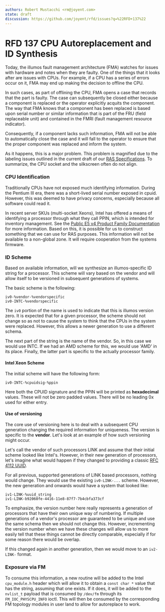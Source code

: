 ```yaml
---
authors: Robert Mustacchi <rm@joyent.com>
state: draft
discussion: https://github.com/joyent/rfd/issues?q=%22RFD+137%22
---
```


<!--
    This Source Code Form is subject to the terms of the Mozilla Public
    License, v. 2.0. If a copy of the MPL was not distributed with this
    file, You can obtain one at http://mozilla.org/MPL/2.0/.
-->

<!--
    Copyright 2018 Joyent, Inc.
-->

# RFD 137 CPU Autoreplacement and ID Synthesis

Today, the illumos fault management architecture (FMA) watches for
issues with hardware and notes when they are faulty. One of the things
that it looks after are issues with CPUs. For example, if a CPU has a
series of errors occur on it, FMA may end up making the decision to
offline the CPU.

In such cases, as part of offlining the CPU, FMA opens a case that
records that the part is faulty. The case can subsequently be closed
either because a component is replaced or the operator explicitly
acquits the component. The way that FMA knows that a component has been
replaced is based upon serial number or similar information that is part
of the FRU (field replaceable unit) and contained in the FMRI (fault
management resource indicator).

Consequently, if a component lacks such information, FMA will not be
able to automatically close the case and it will fall to the operator to
ensure that the proper component was replaced and inform the system.

As it happens, this is a major problem. This problem is magnified due to
the labeling issues outlined in the current draft of our [RAS
Specifications](https://eng.joyent.com/ras/). To summarize, the CPU
socket and the silkscreen often do not align.

### CPU Identification

Traditionally CPUs have not exposed much identifying information. During
the Pentium III era, there was a short-lived serial number exposed in
cpuid. However, this was deemed to have privacy concerns, especially
because all software could read it.

In recent server SKUs (multi-socket Xeons), Intel has offered a means of
identifying a processor through what they call PPIN, which is intended
for inventory management. See the [Public E5 v4 Product Family
Documentation](https://www.intel.com/content/dam/www/public/us/en/documents/datasheets/xeon-e5-v4-datasheet-vol-2.pdf)
for more information. Based on this, it is possible for us to construct
something that we can use for RAS purposes. This information will not be
available to a non-global zone. It will require cooperation from the
systems firmware.

### ID Scheme

Based on available information, will we synthesize an illumos-specific
ID string for a processor. This scheme will vary based on the vendor and
will allow itself to be versioned in subsequent generations of systems.

The basic scheme is the following:

```
iv0-%vendor-%vendorspecific
iv0-INTC-%vendorspecific
```

The `iv0` portion of the name is used to indicate that this is illumos
version zero. It is expected that for a given processor, the scheme
should not change so as not to cause the system to think that the CPUs
in the system were replaced. However, this allows a newer generation to
use a different schema.

The next part of the string is the name of the vendor. So, in this case
we would use INTC. If we had an AMD scheme for this, we would use 'AMD'
in its place. Finally, the latter part is specific to the actually
processor family.

#### Intel Xeon Scheme

The initial scheme will have the following form:

```
iv0-INTC-%cpuidsig-%ppin
```

Here both the CPUID signature and the PPIN will be printed as
**hexadecimal** values. These will not be zero padded values. There will
be no leading 0x used for either entry.

#### Use of versioning

The core use of versioning here is to deal with a subsequent CPU
generation changing the required information for uniqueness. The version
is specific to the **vendor**. Let's look at an example of how such
versioning might occur.

Let's call the vendor of such processors LINK and assume that their
initial scheme looked like Intel's. However, in their new generation of
processors, let's imagine what would happen if they changed to providing
a classic [RFC 4112 UUID](https://tools.ietf.org/html/rfc4122).

For all previous, supported generations of LINK based processors,
nothing would change. They would use the existing `iv0-LINK-...` scheme.
However, the new generation and onwards would have a system that looked
like:

```
iv1-LINK-%uuid_string
iv1-LINK-b92060fe-4416-11e8-87f7-7b4cbfa373cf
```

To emphasize, the version number here really represents a generation of
processors that have their own unique way of numbering. If multiple
generations of a vendor's processor are guaranteed to be unique and use
the same schema then we should not change this. However, incrementing
the version number when we have these changes will allow us to more
easily tell that these things cannot be directly comparable, especially
if for some reason there would be overlap.

If this changed again in another generation, then we would move to an
`iv2-LINK-` format.

### Exposure via FM

To consume this information, a new routine will be added to the Intel
`cpu_module.h` header which will allow it to obtain a `const char *`
value that has the string, assuming that one exists. If it does, it will
be added to the `nvlist_t` payload that is consumed by `/dev/fm`
through its `FM_IOC_PHYSCPU_INFO` ioctl. This will then be consumed
by the corresponding FM topology modules in user land to allow for
autoreplace to work.
